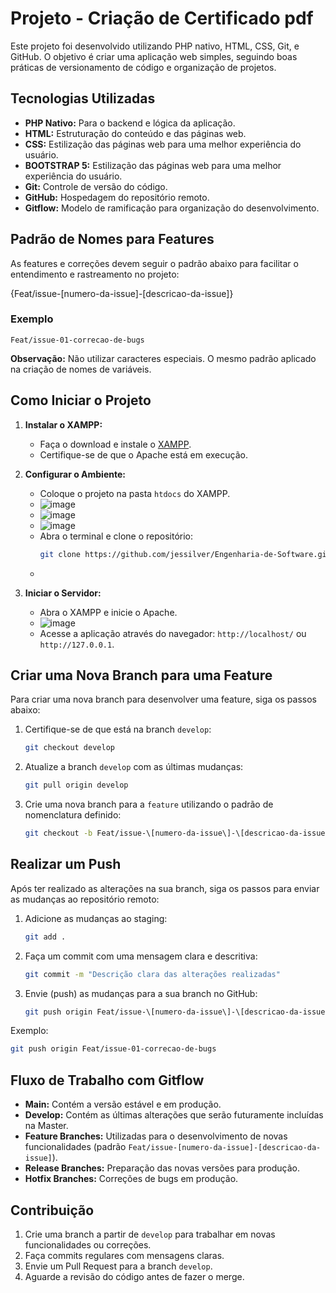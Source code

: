 ﻿# Projeto - Criação de Certificado pdf

Este projeto foi desenvolvido utilizando PHP nativo, HTML, CSS, Git, e GitHub. O objetivo é criar uma aplicação web simples, seguindo boas práticas de versionamento de código e organização de projetos.

## Tecnologias Utilizadas

- **PHP Nativo:** Para o backend e lógica da aplicação.
- **HTML:** Estruturação do conteúdo e das páginas web.
- **CSS:** Estilização das páginas web para uma melhor experiência do usuário.
- **BOOTSTRAP 5:** Estilização das páginas web para uma melhor experiência do usuário.
- **Git:** Controle de versão do código.
- **GitHub:** Hospedagem do repositório remoto.
- **Gitflow:** Modelo de ramificação para organização do desenvolvimento.

## Padrão de Nomes para Features

As features e correções devem seguir o padrão abaixo para facilitar o entendimento e rastreamento no projeto:

{Feat/issue-[numero-da-issue]-[descricao-da-issue]}


### Exemplo

`Feat/issue-01-correcao-de-bugs`

**Observação:** Não utilizar caracteres especiais. O mesmo padrão aplicado na criação de nomes de variáveis.

## Como Iniciar o Projeto

1. **Instalar o XAMPP:**

   - Faça o download e instale o [XAMPP](https://www.apachefriends.org/index.html).
   - Certifique-se de que o Apache está em execução.

2. **Configurar o Ambiente:**

   - Coloque o projeto na pasta `htdocs` do XAMPP.
   - ![image](https://github.com/user-attachments/assets/a278414a-ecb7-4687-8fdc-4d5897c43752)
   - ![image](https://github.com/user-attachments/assets/12fb0194-72cf-4eb4-a3e5-1bd1018cd450)
   - ![image](https://github.com/user-attachments/assets/87a65c71-4bdc-4848-87bd-0ebb9f23faf9)
   - Abra o terminal e clone o repositório:
     ```bash
     git clone https://github.com/jessilver/Engenharia-de-Software.git
     ```
   - 

4. **Iniciar o Servidor:**

   - Abra o XAMPP e inicie o Apache.
   - ![image](https://github.com/user-attachments/assets/edf60fc2-57a6-4a73-9428-7c92e816ca92)
   - Acesse a aplicação através do navegador: `http://localhost/` ou `http://127.0.0.1`.

## Criar uma Nova Branch para uma Feature

Para criar uma nova branch para desenvolver uma feature, siga os passos abaixo:

1. Certifique-se de que está na branch `develop`:
   ```bash
   git checkout develop
   ```

2. Atualize a branch `develop` com as últimas mudanças:
   ```bash
   git pull origin develop
   ```

3. Crie uma nova branch para a `feature` utilizando o padrão de nomenclatura definido:
   ```bash
   git checkout -b Feat/issue-\[numero-da-issue\]-\[descricao-da-issue\]
   ```

## Realizar um Push

Após ter realizado as alterações na sua branch, siga os passos para enviar as mudanças ao repositório remoto:

1. Adicione as mudanças ao staging:
   ```bash
   git add .
   ```

2. Faça um commit com uma mensagem clara e descritiva:
   ```bash
   git commit -m "Descrição clara das alterações realizadas"
   ```

3. Envie (push) as mudanças para a sua branch no GitHub:
   ```bash
   git push origin Feat/issue-\[numero-da-issue\]-\[descricao-da-issue\]
   ```
Exemplo:
   ```bash
   git push origin Feat/issue-01-correcao-de-bugs
   ```

## Fluxo de Trabalho com Gitflow

- **Main:** Contém a versão estável e em produção.
- **Develop:** Contém as últimas alterações que serão futuramente incluídas na Master.
- **Feature Branches:** Utilizadas para o desenvolvimento de novas funcionalidades (padrão `Feat/issue-[numero-da-issue]-[descricao-da-issue]`).
- **Release Branches:** Preparação das novas versões para produção.
- **Hotfix Branches:** Correções de bugs em produção.

## Contribuição

1. Crie uma branch a partir de `develop` para trabalhar em novas funcionalidades ou correções.
2. Faça commits regulares com mensagens claras.
3. Envie um Pull Request para a branch `develop`.
4. Aguarde a revisão do código antes de fazer o merge.
